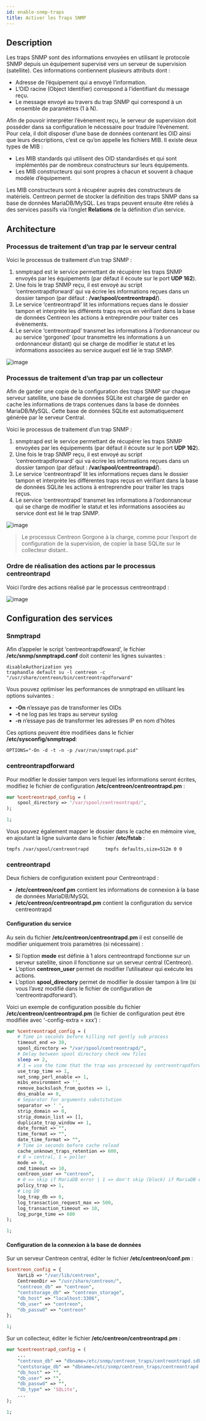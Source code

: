 ```yaml
---
id: enable-snmp-traps
title: Activer les Traps SNMP
---
```


## Description

Les traps SNMP sont des informations envoyées en utilisant le protocole SNMP depuis un équipement supervisé vers un
serveur de supervision (satellite). Ces informations contiennent plusieurs attributs dont :

* Adresse de l’équipement qui a envoyé l’information.
* L’OID racine (Object Identifier) correspond à l’identifiant du message reçu.
* Le message envoyé au travers du trap SNMP qui correspond à un ensemble de paramètres (1 à N).

Afin de pouvoir interpréter l’évènement reçu, le serveur de supervision doit posséder dans sa configuration le
nécessaire pour traduire l’évènement. Pour cela, il doit disposer d’une base de données contenant les OID ainsi que
leurs descriptions, c’est ce qu’on appelle les fichiers MIB. Il existe deux types de MIB :

* Les MIB standards qui utilisent des OID standardisés et qui sont implémentés par de nombreux constructeurs sur leurs
  équipements.
* Les MIB constructeurs qui sont propres à chacun et souvent à chaque modèle d’équipement.

Les MIB constructeurs sont à récupérer auprès des constructeurs de matériels. Centreon permet de stocker la définition
des traps SNMP dans sa base de données MariaDB/MySQL. Les traps peuvent ensuite être reliés à des services passifs via l’onglet
**Relations** de la définition d’un service.

## Architecture

### Processus de traitement d’un trap par le serveur central

Voici le processus de traitement d’un trap SNMP :

1. snmptrapd est le service permettant de récupérer les traps SNMP envoyés par les équipements (par défaut il écoute
  sur le port **UDP 162**).
2. Une fois le trap SNMP reçu, il est envoyé au script ‘centreontrapdforward’ qui va écrire les informations reçues
  dans un dossier tampon (par défaut : **/var/spool/centreontrapd/**).
3. Le service ‘centreontrapd’ lit les informations reçues dans le dossier tampon et interprète les différents traps
  reçus en vérifiant dans la base de données Centreon les actions à entreprendre pour traiter ces évènements.
4. Le service ‘centreontrapd’ transmet les informations à l’ordonnanceur ou au service ‘gorgoned’ (pour transmettre
  les informations à un ordonnanceur distant) qui se charge de modifier le statut et les informations associées au
  service auquel est lié le trap SNMP.

![image](../../assets/configuration/06_trap_centreon.png)

### Processus de traitement d’un trap par un collecteur

Afin de garder une copie de la configuration des traps SNMP sur chaque serveur satellite, une base de données SQLite
est chargée de garder en cache les informations de traps contenues dans la base de données MariaDB/MySQL. Cette base de
données SQLite est automatiquement générée par le serveur Central.

Voici le processus de traitement d’un trap SNMP :

1. snmptrapd est le service permettant de récupérer les traps SNMP envoyées par les équipements (par défaut il écoute
  sur le port **UDP 162**).
2. Une fois le trap SNMP reçu, il est envoyé au script ‘centreontrapdforward’ qui va écrire les informations reçues
  dans un dossier tampon (par défaut : **/var/spool/centreontrapd/**).
3. Le service ‘centreontrapd’ lit les informations reçues dans le dossier tampon et interprète les différentes traps
  reçus en vérifiant dans la base de données SQLite les actions à entreprendre pour traiter les traps reçus.
4. Le service ‘centreontrapd’ transmet les informations à l’ordonnanceur qui se charge de modifier le statut et les
  informations associées au service dont est lié le trap SNMP.

![image](../../assets/configuration/06_trap_poller.png)

> Le processus Centreon Gorgone à la charge, comme pour l’export de configuration de la supervision, de copier la base SQLite
> sur le collecteur distant..

### Ordre de réalisation des actions par le processus centreontrapd

Voici l’ordre des actions réalisé par le processus centreontrapd :

![image](../../assets/configuration/SNMP_Traps_management_general_view.png)

## Configuration des services

### Snmptrapd

Afin d’appeler le script ‘centreontrapdfoward’, le fichier **/etc/snmp/snmptrapd.conf** doit contenir les lignes
suivantes :

```shell
disableAuthorization yes
traphandle default su -l centreon -c "/usr/share/centreon/bin/centreontrapdforward"
```

Vous pouvez optimiser les performances de snmptrapd en utilisant les options suivantes :

* **-On** n’essaye pas de transformer les OIDs
* **-t** ne log pas les traps au serveur syslog
* **-n** n’essaye pas de transformer les adresses IP en nom d’hôtes

Ces options peuvent être modifiées dans le fichier **/etc/sysconfig/snmptrapd**:

```shell
OPTIONS="-On -d -t -n -p /var/run/snmptrapd.pid"
```

### centreontrapdforward

Pour modifier le dossier tampon vers lequel les informations seront écrites, modifiez le fichier de configuration
**/etc/centreon/centreontrapd.pm** :

```perl
our %centreontrapd_config = (
    spool_directory => '/var/spool/centreontrapd/',
);

1;
```

Vous pouvez également mapper le dossier dans le cache en mémoire vive, en ajoutant la ligne suivante dans le fichier
**/etc/fstab** :

```shell
tmpfs /var/spool/centreontrapd      tmpfs defaults,size=512m 0 0
```

### centreontrapd

Deux fichiers de configuration existent pour Centreontrapd :

* **/etc/centreon/conf.pm** contient les informations de connexion à la base de données MariaDB/MySQL
* **/etc/centreon/centreontrapd.pm** contient la configuration du service centreontrapd

#### Configuration du service

Au sein du fichier **/etc/centreon/centreontrapd.pm** il est conseillé de modifier uniquement trois paramètres (si
nécessaire) :

* Si l’option **mode** est définie à 1 alors centreontrapd fonctionne sur un serveur satellite, sinon il fonctionne sur
  un serveur central (Centreon).
* L’option **centreon_user** permet de modifier l’utilisateur qui exécute les actions.
* L’option **spool_directory** permet de modifier le dossier tampon à lire (si vous l’avez modifié dans le fichier de
  configuration de ‘centreontrapdforward’).

Voici un exemple de configuration possible du fichier **/etc/centreon/centreontrapd.pm** (le fichier de configuration
peut être modifiée avec ‘-config-extra = xxx’) :

```perl
our %centreontrapd_config = (
    # Time in seconds before killing not gently sub process
    timeout_end => 30,
    spool_directory => "/var/spool/centreontrapd/",
    # Delay between spool directory check new files
    sleep => 2,
    # 1 = use the time that the trap was processed by centreontrapdforward
    use_trap_time => 1,
    net_snmp_perl_enable => 1,
    mibs_environment => '',
    remove_backslash_from_quotes => 1,
    dns_enable => 0,
    # Separator for arguments substitution
    separator => ' ',
    strip_domain => 0,
    strip_domain_list => [],
    duplicate_trap_window => 1,
    date_format => "",
    time_format => "",
    date_time_format => "",
    # Time in seconds before cache reload
    cache_unknown_traps_retention => 600,
    # 0 = central, 1 = poller
    mode => 0,
    cmd_timeout => 10,
    centreon_user => "centreon",
    # 0 => skip if MariaDB error | 1 => don't skip (block) if MariaDB error (and keep order)
    policy_trap => 1,
    # Log DB
    log_trap_db => 0,
    log_transaction_request_max => 500,
    log_transaction_timeout => 10,
    log_purge_time => 600
);

1;
```

#### Configuration de la connexion à la base de données

Sur un serveur Centreon central, éditer le fichier **/etc/centreon/conf.pm** :

```perl
$centreon_config = {
    VarLib => "/var/lib/centreon",
    CentreonDir => "/usr/share/centreon/",
    "centreon_db" => "centreon",
    "centstorage_db" => "centreon_storage",
    "db_host" => "localhost:3306",
    "db_user" => "centreon",
    "db_passwd" => "centreon"
};

1;
```

Sur un collecteur, éditer le fichier **/etc/centreon/centreontrapd.pm** :

```perl
our %centreontrapd_config = (
    ...
    "centreon_db" => "dbname=/etc/snmp/centreon_traps/centreontrapd.sdb",
    "centstorage_db" => "dbname=/etc/snmp/centreon_traps/centreontrapd.sdb",
    "db_host" => "",
    "db_user" => "",
    "db_passwd" => "",
    "db_type" => 'SQLite',
    ...
);

1;
```
